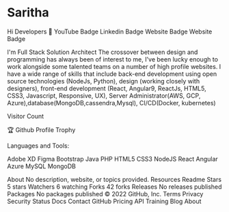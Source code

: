 # Saritha
Hi Developers 👋
YouTube Badge Linkedin Badge Website Badge Website Badge

I'm Full Stack Solution Architect The crossover between design and programming has always been of interest to me, I've been lucky enough to work alongside some talented teams on a number of high profile websites. I have a wide range of skills that include back-end development using open source technologies (NodeJs, Python), design (working closely with designers), front-end development (React, Angular9, ReactJs, HTML5, CSS3, Javascript, Responsive, UX), Server Administrator(AWS, GCP, Azure),database(MongoDB,cassendra,Mysql), CI/CD(Docker, kubernetes)

Visitor Count

🏆 Github Profile Trophy

Languages and Tools:

Adobe XD Figma Bootstrap Java PHP HTML5 CSS3 NodeJS React Angular Azure MySQL MongoDB



About
No description, website, or topics provided.
Resources
 Readme
Stars
 5 stars
Watchers
 6 watching
Forks
 42 forks
Releases
No releases published
Packages
No packages published
© 2022 GitHub, Inc.
Terms
Privacy
Security
Status
Docs
Contact GitHub
Pricing
API
Training
Blog
About
